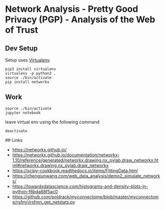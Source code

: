 # Network Analysis - Pretty Good Privacy (PGP) - Analysis of the Web of Trust

## Dev Setup

Setup uses [Virtualenv](https://virtualenv.pypa.io/en/stable/).

```
pip3 install virtualenv
virtualenv -p python3 .
source ./bin/activate
pip install networkx
```

## Work

```
source ./bin/activate
jupyter notebook
```

leave virtual env using the following command

```
deactivate
```

## Links

- <https://networkx.github.io/>
- <https://networkx.github.io/documentation/networkx-1.10/reference/generated/networkx.drawing.nx_pylab.draw_networkx.html#networkx.drawing.nx_pylab.draw_networkx>
- <https://scipy-cookbook.readthedocs.io/items/FittingData.html>
- <https://chengjunwang.com/web_data_analysis/demo2_simulate_networks/>
- <https://towardsdatascience.com/histograms-and-density-plots-in-python-f6bda88f5ac0>
- <https://github.com/poldrack/myconnectome/blob/master/myconnectome/rsfmri/rsfmri_get_netstats.py>
